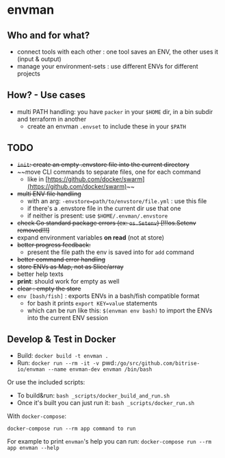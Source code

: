 # envman

## Who and for what?

- connect tools with each other : one tool saves an ENV, the other uses it (input & output)
- manage your environment-sets : use different ENVs for different projects


## How? - Use cases

- multi PATH handling: you have `packer` in your `$HOME` dir, in a bin subdir and terraform in another
	- create an envman `.envset` to include these in your `$PATH`


## TODO

- ~~`init`: create an empty .envstore file into the current directory~~
- ~~move CLI commands to separate files, one for each command
	- like in [https://github.com/docker/swarm](https://github.com/docker/swarm)~~
- ~~multi ENV file handling~~
	- with an arg: `-envstore=path/to/envstore/file.yml` : use this file
	- if there's a .envstore file in the current dir use that one
	- if neither is present: use `$HOME/.envman/.envstore`
- ~~check Go standard package errors (ex: `os.Setenv`) [!!!os.Setenv removed!!!]~~
- expand environment variables **on read** (not at store)
- ~~better progress feedback:~~
	- present the file path the env is saved into for `add` command
- ~~better command error handling~~
- ~~store ENVs as Map, not as Slice/array~~
- better help texts
- **print**: should work for empty as well
- ~~clear : empty the store~~
- `env [bash/fish]` : exports ENVs in a bash/fish compatible format
	- for bash it prints `export KEY=value` statements
	- which can be run like this: `$(envman env bash)` to import the ENVs into the current ENV session


## Develop & Test in Docker

* Build: `docker build -t envman .`
* Run: `docker run --rm -it -v `pwd`:/go/src/github.com/bitrise-io/envman --name envman-dev envman /bin/bash`

Or use the included scripts:

* To build&run: `bash _scripts/docker_build_and_run.sh`
* Once it's built you can just run it: `bash _scripts/docker_run.sh`

With `docker-compose`:

```
docker-compose run --rm app command to run
```

For example to print `envman`'s help you can
run: `docker-compose run --rm app envman --help`
